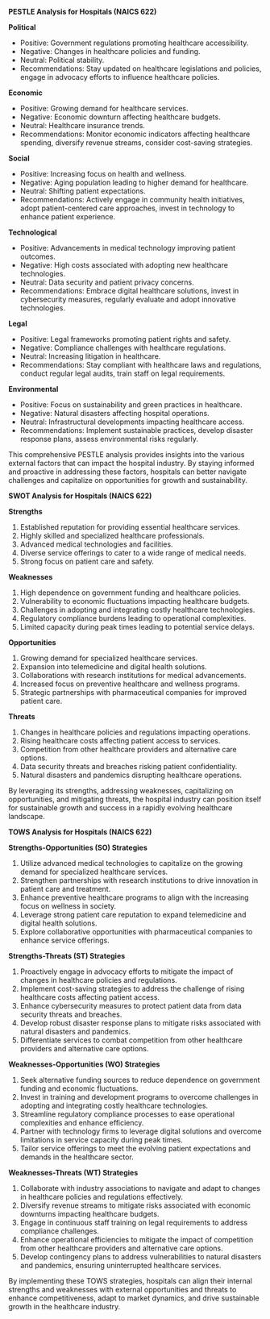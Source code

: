 **PESTLE Analysis for Hospitals (NAICS 622)**

**Political**
- Positive: Government regulations promoting healthcare accessibility.
- Negative: Changes in healthcare policies and funding.
- Neutral: Political stability.
- Recommendations: Stay updated on healthcare legislations and policies, engage in advocacy efforts to influence healthcare policies.

**Economic**
- Positive: Growing demand for healthcare services.
- Negative: Economic downturn affecting healthcare budgets.
- Neutral: Healthcare insurance trends.
- Recommendations: Monitor economic indicators affecting healthcare spending, diversify revenue streams, consider cost-saving strategies.

**Social**
- Positive: Increasing focus on health and wellness.
- Negative: Aging population leading to higher demand for healthcare.
- Neutral: Shifting patient expectations.
- Recommendations: Actively engage in community health initiatives, adopt patient-centered care approaches, invest in technology to enhance patient experience.

**Technological**
- Positive: Advancements in medical technology improving patient outcomes.
- Negative: High costs associated with adopting new healthcare technologies.
- Neutral: Data security and patient privacy concerns.
- Recommendations: Embrace digital healthcare solutions, invest in cybersecurity measures, regularly evaluate and adopt innovative technologies.

**Legal**
- Positive: Legal frameworks promoting patient rights and safety.
- Negative: Compliance challenges with healthcare regulations.
- Neutral: Increasing litigation in healthcare.
- Recommendations: Stay compliant with healthcare laws and regulations, conduct regular legal audits, train staff on legal requirements.

**Environmental**
- Positive: Focus on sustainability and green practices in healthcare.
- Negative: Natural disasters affecting hospital operations.
- Neutral: Infrastructural developments impacting healthcare access.
- Recommendations: Implement sustainable practices, develop disaster response plans, assess environmental risks regularly.

This comprehensive PESTLE analysis provides insights into the various external factors that can impact the hospital industry. By staying informed and proactive in addressing these factors, hospitals can better navigate challenges and capitalize on opportunities for growth and sustainability.

**SWOT Analysis for Hospitals (NAICS 622)**

**Strengths**
1. Established reputation for providing essential healthcare services.
2. Highly skilled and specialized healthcare professionals.
3. Advanced medical technologies and facilities.
4. Diverse service offerings to cater to a wide range of medical needs.
5. Strong focus on patient care and safety.

**Weaknesses**
1. High dependence on government funding and healthcare policies.
2. Vulnerability to economic fluctuations impacting healthcare budgets.
3. Challenges in adopting and integrating costly healthcare technologies.
4. Regulatory compliance burdens leading to operational complexities.
5. Limited capacity during peak times leading to potential service delays.

**Opportunities**
1. Growing demand for specialized healthcare services.
2. Expansion into telemedicine and digital health solutions.
3. Collaborations with research institutions for medical advancements.
4. Increased focus on preventive healthcare and wellness programs.
5. Strategic partnerships with pharmaceutical companies for improved patient care.

**Threats**
1. Changes in healthcare policies and regulations impacting operations.
2. Rising healthcare costs affecting patient access to services.
3. Competition from other healthcare providers and alternative care options.
4. Data security threats and breaches risking patient confidentiality.
5. Natural disasters and pandemics disrupting healthcare operations.

By leveraging its strengths, addressing weaknesses, capitalizing on opportunities, and mitigating threats, the hospital industry can position itself for sustainable growth and success in a rapidly evolving healthcare landscape.

**TOWS Analysis for Hospitals (NAICS 622)**

**Strengths-Opportunities (SO) Strategies**
1. Utilize advanced medical technologies to capitalize on the growing demand for specialized healthcare services.
2. Strengthen partnerships with research institutions to drive innovation in patient care and treatment.
3. Enhance preventive healthcare programs to align with the increasing focus on wellness in society.
4. Leverage strong patient care reputation to expand telemedicine and digital health solutions.
5. Explore collaborative opportunities with pharmaceutical companies to enhance service offerings.

**Strengths-Threats (ST) Strategies**
1. Proactively engage in advocacy efforts to mitigate the impact of changes in healthcare policies and regulations.
2. Implement cost-saving strategies to address the challenge of rising healthcare costs affecting patient access.
3. Enhance cybersecurity measures to protect patient data from data security threats and breaches.
4. Develop robust disaster response plans to mitigate risks associated with natural disasters and pandemics.
5. Differentiate services to combat competition from other healthcare providers and alternative care options.

**Weaknesses-Opportunities (WO) Strategies**
1. Seek alternative funding sources to reduce dependence on government funding and economic fluctuations.
2. Invest in training and development programs to overcome challenges in adopting and integrating costly healthcare technologies.
3. Streamline regulatory compliance processes to ease operational complexities and enhance efficiency.
4. Partner with technology firms to leverage digital solutions and overcome limitations in service capacity during peak times.
5. Tailor service offerings to meet the evolving patient expectations and demands in the healthcare sector.

**Weaknesses-Threats (WT) Strategies**
1. Collaborate with industry associations to navigate and adapt to changes in healthcare policies and regulations effectively.
2. Diversify revenue streams to mitigate risks associated with economic downturns impacting healthcare budgets.
3. Engage in continuous staff training on legal requirements to address compliance challenges.
4. Enhance operational efficiencies to mitigate the impact of competition from other healthcare providers and alternative care options.
5. Develop contingency plans to address vulnerabilities to natural disasters and pandemics, ensuring uninterrupted healthcare services.

By implementing these TOWS strategies, hospitals can align their internal strengths and weaknesses with external opportunities and threats to enhance competitiveness, adapt to market dynamics, and drive sustainable growth in the healthcare industry.

